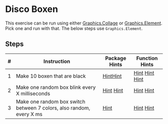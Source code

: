 # Disco Boxen

This exercise can be run using either [Graphics.Collage](http://package.elm-lang.org/packages/elm-lang/core/3.0.0/Graphics-Collage) or [Graphics.Element](http://package.elm-lang.org/packages/elm-lang/core/3.0.0/Graphics-Element). Pick one and run with that. The below steps use `Graphics.Element`.

## Steps

| # | Instruction | Package Hints | Function Hints |
|------|-------------|---------------|----------------|
| 1 | Make 10 boxen that are black |[Hint](http://package.elm-lang.org/packages/elm-lang/core/3.0.0/Graphics-Element)[Hint](http://package.elm-lang.org/packages/elm-lang/core/3.0.0/List) | [Hint](http://package.elm-lang.org/packages/elm-lang/core/3.0.0/List#map) [Hint](http://package.elm-lang.org/packages/elm-lang/core/3.0.0/Graphics-Element#spacer) [Hint](http://package.elm-lang.org/packages/elm-lang/core/3.0.0/Graphics-Element#color) |
| 2 | Make one random box blink every X milliseconds | [Hint](http://package.elm-lang.org/packages/elm-lang/core/3.0.0/Time) [Hint](http://package.elm-lang.org/packages/elm-lang/core/3.0.0/Signal) | [Hint](http://package.elm-lang.org/packages/elm-lang/core/3.0.0/Time#every) [Hint](http://package.elm-lang.org/packages/elm-lang/core/3.0.0/Signal#map) |
| 3 | Make one random box switch between 7 colors, also random, every X ms | [Hint](http://package.elm-lang.org/packages/elm-lang/core/3.0.0/Array) | [Hint](http://package.elm-lang.org/packages/elm-lang/core/3.0.0/Array#fromList) [Hint](http://package.elm-lang.org/packages/elm-lang/core/3.0.0/Array#get) |
